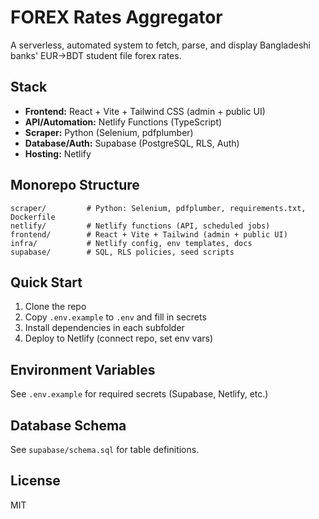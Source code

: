 # FOREX Rates Aggregator

A serverless, automated system to fetch, parse, and display Bangladeshi banks' EUR→BDT student file forex rates.

## Stack
- **Frontend:** React + Vite + Tailwind CSS (admin + public UI)
- **API/Automation:** Netlify Functions (TypeScript)
- **Scraper:** Python (Selenium, pdfplumber)
- **Database/Auth:** Supabase (PostgreSQL, RLS, Auth)
- **Hosting:** Netlify

## Monorepo Structure
```
scraper/         # Python: Selenium, pdfplumber, requirements.txt, Dockerfile
netlify/         # Netlify functions (API, scheduled jobs)
frontend/        # React + Vite + Tailwind (admin + public UI)
infra/           # Netlify config, env templates, docs
supabase/        # SQL, RLS policies, seed scripts
```

## Quick Start
1. Clone the repo
2. Copy `.env.example` to `.env` and fill in secrets
3. Install dependencies in each subfolder
4. Deploy to Netlify (connect repo, set env vars)

## Environment Variables
See `.env.example` for required secrets (Supabase, Netlify, etc.)

## Database Schema
See `supabase/schema.sql` for table definitions.

## License
MIT 